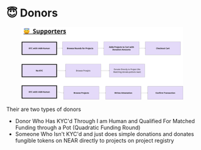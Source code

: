 # 😇 Donors

<figure><img src="../.gitbook/assets/image (5).png" alt=""><figcaption></figcaption></figure>

Their are two types of donors

* Donor Who Has KYC'd Through I am Human and Qualified For Matched Funding through a Pot (Quadratic Funding Round)
* Someone Who Isn't KYC'd and just does simple donations and donates fungible tokens on NEAR directly to projects on project registry

